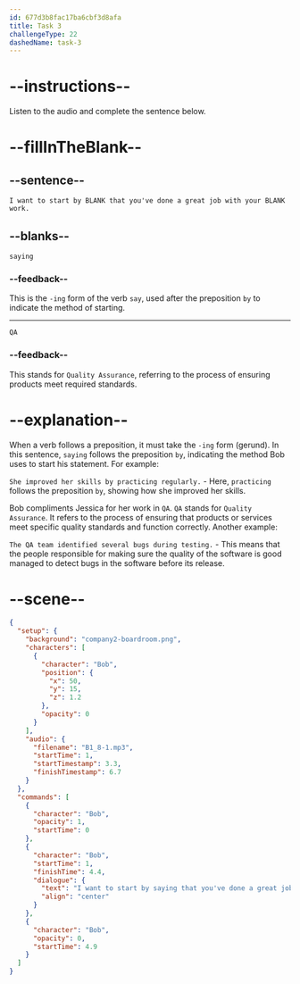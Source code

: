 ```yaml
---
id: 677d3b8fac17ba6cbf3d8afa
title: Task 3
challengeType: 22
dashedName: task-3
---
```


<!-- (Audio) Bob: I want to start by saying that you've done a great job with your QA work. -->

# --instructions--

Listen to the audio and complete the sentence below.

# --fillInTheBlank--

## --sentence--

`I want to start by BLANK that you've done a great job with your BLANK work.`

## --blanks--

`saying`

### --feedback--

This is the `-ing` form of the verb `say`, used after the preposition `by` to indicate the method of starting.

---

`QA`

### --feedback--

This stands for `Quality Assurance`, referring to the process of ensuring products meet required standards.

# --explanation--

When a verb follows a preposition, it must take the `-ing` form (gerund). In this sentence, `saying` follows the preposition `by`, indicating the method Bob uses to start his statement. For example:

`She improved her skills by practicing regularly.` - Here, `practicing` follows the preposition `by`, showing how she improved her skills.

Bob compliments Jessica for her work in `QA`. `QA` stands for `Quality Assurance`. It refers to the process of ensuring that products or services meet specific quality standards and function correctly. Another example:

`The QA team identified several bugs during testing.` - This means that the people responsible for making sure the quality of the software is good managed to detect bugs in the software before its release.

# --scene--

```json
{
  "setup": {
    "background": "company2-boardroom.png",
    "characters": [
      {
        "character": "Bob",
        "position": {
          "x": 50,
          "y": 15,
          "z": 1.2
        },
        "opacity": 0
      }
    ],
    "audio": {
      "filename": "B1_8-1.mp3",
      "startTime": 1,
      "startTimestamp": 3.3,
      "finishTimestamp": 6.7
    }
  },
  "commands": [
    {
      "character": "Bob",
      "opacity": 1,
      "startTime": 0
    },
    {
      "character": "Bob",
      "startTime": 1,
      "finishTime": 4.4,
      "dialogue": {
        "text": "I want to start by saying that you've done a great job with your QA work.",
        "align": "center"
      }
    },
    {
      "character": "Bob",
      "opacity": 0,
      "startTime": 4.9
    }
  ]
}
```
